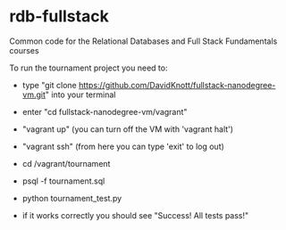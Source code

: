 rdb-fullstack
=============

Common code for the Relational Databases and Full Stack Fundamentals courses

To run the tournament project you need to:

- type "git clone https://github.com/DavidKnott/fullstack-nanodegree-vm.git" into your terminal

- enter "cd fullstack-nanodegree-vm/vagrant"

- "vagrant up" (you can turn off the VM with 'vagrant halt')

- "vagrant ssh" (from here you can type 'exit' to log out)

- cd /vagrant/tournament

- psql -f tournament.sql

- python tournament_test.py

- if it works correctly you should see "Success!  All tests pass!"